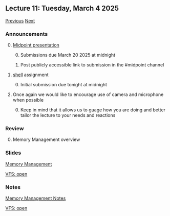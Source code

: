 ## Lecture 11: Tuesday, March 4 2025

[Previous](/lectures/L10.md) [Next](/lectures/L11.md)

### Announcements

0. [Midpoint presentation](/assignments/midpoint.md)

    0. Submissions due March 20 2025 at midnight

    0. Post publicly accessible link to submission in the #midpoint channel

0. [shell](/assignments/shell.md) assignment

    0. Initial submission due tonight at midnight

0. Once again we would like to encourage use of camera and microphone when possible

    0. Keep in mind that it allows us to guage how you are doing and better tailor the lecture to your needs and reactions

### Review

0. Memory Management overview

### Slides

[Memory Management](/slides/mmu.html)

[VFS: open](/slides/open.html)

### Notes

[Memory Management Notes](mmu.md)

[VFS: open](/lectures/open.md)
